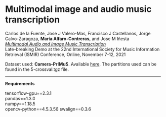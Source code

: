 # Multimodal image and audio music transcription

Carlos de la Fuente, Jose J Valero-Mas, Francisco J Castellanos, Jorge Calvo-Zaragoza, **María Alfaro-Contreras**, and Jose M Iñesta<br />
[*Multimodal Audio and Image Music Transcription*](https://archives.ismir.net/ismir2021/latebreaking/000022.pdf)<br />
Late-breaking Demo at the 22nd International Society for Music Information Retrieval (ISMIR) Conference, Online, November 7-12, 2021

Dataset used: **Camera-PrIMuS**. Available [here](https://grfia.dlsi.ua.es/primus/).
The partitions used can be found in the 5-crossval.tgz file.

----

**Requirements**

tensorflow-gpu==2.3.1<br />
pandas==1.3.0<br />
numpy==1.18.5<br />
opencv-python==4.5.3.56
swalign==0.3.6
